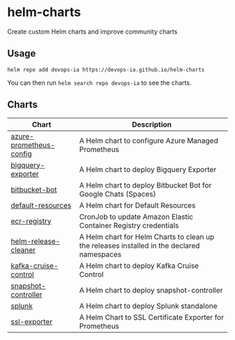 # helm-charts

Create custom Helm charts and improve community charts

## Usage

```console
helm repo add devops-ia https://devops-ia.github.io/helm-charts
```

You can then run `helm search repo devops-ia` to see the charts.

## Charts

| Chart | Description |
|-------|-------------|
| [azure-prometheus-config](./charts/azure-prometheus-config) | A Helm chart to configure Azure Managed Prometheus |
| [bigquery-exporter](./charts/bigquery-exporter) | A Helm chart to deploy Bigquery Exporter |
| [bitbucket-bot](./charts/bitbucket-bot) | A Helm chart to deploy Bitbucket Bot for Google Chats (Spaces) |
| [default-resources](./charts/default-resources) | A Helm chart for Default Resources |
| [ecr-registry](./charts/ecr-registry) | CronJob to update Amazon Elastic Container Registry credentials |
| [helm-release-cleaner](./charts/helm-release-cleaner) | A Helm chart for Helm Charts to clean up the releases installed in the declared namespaces |
| [kafka-cruise-control](./charts/kafka-cruise-control) | A Helm chart to deploy Kafka Cruise Control |
| [snapshot-controller](./charts/snapshot-controller) | A Helm chart to deploy snapshot-controller |
| [splunk](./charts/splunk) | A Helm chart to deploy Splunk standalone |
| [ssl-exporter](./charts/ssl-exporter) | A Helm Chart to SSL Certificate Exporter for Prometheus |
